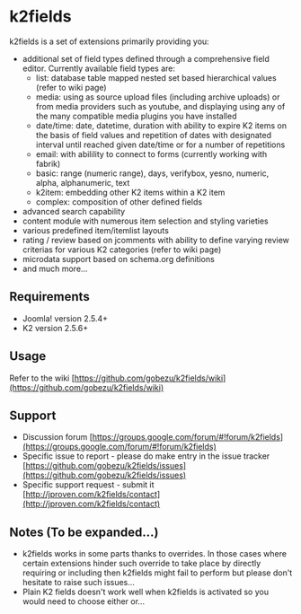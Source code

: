 k2fields
========
k2fields is a set of extensions primarily providing you:

* additional set of field types defined through a comprehensive field editor. Currently available field types are:
    - list: database table mapped nested set based hierarchical values (refer to wiki page)
    - media: using as source upload files (including archive uploads) or from media providers such as youtube, and displaying using any of the many compatible media plugins you have installed
    - date/time: date, datetime, duration with ability to expire K2 items on the basis of field values and repetition of dates with designated interval until reached given date/time or for a number of repetitions
    - email: with abilility to connect to forms (currently working with fabrik)
    - basic: range (numeric range), days, verifybox, yesno, numeric, alpha, alphanumeric, text
    - k2item: embedding other K2 items within a K2 item
    - complex: composition of other defined fields
* advanced search capability
* content module with numerous item selection and styling varieties
* various predefined item/itemlist layouts
* rating / review based on jcomments with ability to define varying review criterias for various K2 categories (refer to wiki page)
* microdata support based on schema.org definitions
* and much more...

Requirements
------------
* Joomla! version 2.5.4+
* K2 version 2.5.6+

Usage
-----
Refer to the wiki [https://github.com/gobezu/k2fields/wiki](https://github.com/gobezu/k2fields/wiki)

Support
-------
* Discussion forum [https://groups.google.com/forum/#!forum/k2fields](https://groups.google.com/forum/#!forum/k2fields)
* Specific issue to report - please do make entry in the issue tracker [https://github.com/gobezu/k2fields/issues](https://github.com/gobezu/k2fields/issues)
* Specific support request - submit it [http://jproven.com/k2fields/contact](http://jproven.com/k2fields/contact)

Notes (To be expanded...)
-----
* k2fields works in some parts thanks to overrides. In those cases where certain extensions hinder such override to take place by directly requiring or including then k2fields might fail to perform but please don't hesitate to raise such issues...
* Plain K2 fields doesn't work well when k2fields is activated so you would need to choose either or...